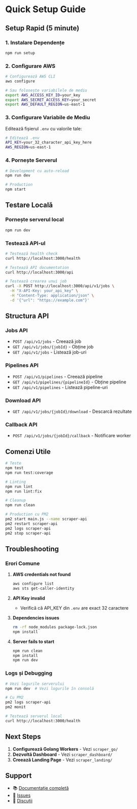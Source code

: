 # Quick Setup Guide

## Setup Rapid (5 minute)

### 1. Instalare Dependențe
```bash
npm run setup
```

### 2. Configurare AWS
```bash
# Configurează AWS CLI
aws configure

# Sau folosește variabilele de mediu
export AWS_ACCESS_KEY_ID=your_key
export AWS_SECRET_ACCESS_KEY=your_secret
export AWS_DEFAULT_REGION=us-east-1
```

### 3. Configurare Variabile de Mediu
Editează fișierul `.env` cu valorile tale:
```bash
# Editează .env
API_KEY=your_32_character_api_key_here
AWS_REGION=us-east-1
```

### 4. Pornește Serverul
```bash
# Development cu auto-reload
npm run dev

# Production
npm start
```

## Testare Locală

### Pornește serverul local
```bash
npm run dev
```

### Testează API-ul
```bash
# Testează health check
curl http://localhost:3000/health

# Testează API documentation
curl http://localhost:3000/api

# Testează crearea unui job
curl -X POST http://localhost:3000/api/v1/jobs \
  -H "X-API-Key: your_api_key" \
  -H "Content-Type: application/json" \
  -d '{"url": "https://example.com"}'
```

## Structura API

### Jobs API
- `POST /api/v1/jobs` - Creează job
- `GET /api/v1/jobs/{jobId}` - Obține job
- `GET /api/v1/jobs` - Listează job-uri

### Pipelines API
- `POST /api/v1/pipelines` - Creează pipeline
- `GET /api/v1/pipelines/{pipelineId}` - Obține pipeline
- `GET /api/v1/pipelines` - Listează pipeline-uri

### Download API
- `GET /api/v1/jobs/{jobId}/download` - Descarcă rezultate

### Callback API
- `POST /api/v1/jobs/{jobId}/callback` - Notificare worker

## Comenzi Utile

```bash
# Teste
npm test
npm run test:coverage

# Linting
npm run lint
npm run lint:fix

# Cleanup
npm run clean

# Production cu PM2
pm2 start main.js --name scraper-api
pm2 restart scraper-api
pm2 logs scraper-api
pm2 stop scraper-api
```

## Troubleshooting

### Erori Comune

1. **AWS credentials not found**
   ```bash
   aws configure list
   aws sts get-caller-identity
   ```

2. **API Key invalid**
   - Verifică că API_KEY din `.env` are exact 32 caractere

3. **Dependencies issues**
   ```bash
   rm -rf node_modules package-lock.json
   npm install
   ```

4. **Server fails to start**
   ```bash
   npm run clean
   npm install
   npm run dev
   ```

### Logs și Debugging

```bash
# Vezi logurile serverului
npm run dev  # Vezi logurile în consolă

# Cu PM2
pm2 logs scraper-api
pm2 monit

# Testează serverul local
curl http://localhost:3000/health
```

## Next Steps

1. **Configurează Golang Workers** - Vezi `scraper_go/`
2. **Dezvoltă Dashboard** - Vezi `scraper_dashboard/`
3. **Creează Landing Page** - Vezi `scraper_landing/`

## Support

- 📚 [Documentație completă](./README.md)
- 🐛 [Issues](https://github.com/your-repo/issues)
- 💬 [Discuții](https://github.com/your-repo/discussions)

